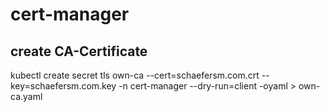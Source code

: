 # cert-manager
## create CA-Certificate
kubectl create secret tls own-ca --cert=schaefersm.com.crt --key=schaefersm.com.key -n cert-manager --dry-run=client -oyaml > own-ca.yaml
